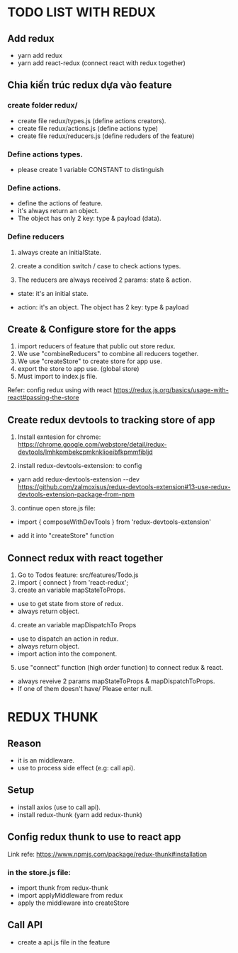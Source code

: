 # TODO LIST WITH REDUX

## Add redux

- yarn add redux
- yarn add react-redux (connect react with redux together)

## Chia kiến trúc redux dựa vào feature

### create folder redux/

- create file redux/types.js (define actions creators).
- create file redux/actions.js (define actions type)
- create file redux/reducers.js (define reduders of the feature)

### Define actions types.

- please create 1 variable CONSTANT to distinguish

### Define actions.

- define the actions of feature.
- it's always return an object.
- The object has only 2 key: type & payload (data).

### Define reducers

1. always create an initialState.

2. create a condition switch / case to check actions types.

3. The reducers are always received 2 params: state & action.

- state: it's an initial state.

- action: it's an object. The object has 2 key: type & payload

## Create & Configure store for the apps

1. import reducers of feature that public out store redux.
2. We use "combineReducers" to combine all reducers together.
3. We use "createStore" to create store for app use.
4. export the store to app use. (global store)
5. Must import to index.js file.

Refer: config redux using with react
https://redux.js.org/basics/usage-with-react#passing-the-store

## Create redux devtools to tracking store of app

1. Install exntesion for chrome:
   https://chrome.google.com/webstore/detail/redux-devtools/lmhkpmbekcpmknklioeibfkpmmfibljd

2. install redux-devtools-extension: to config

- yarn add redux-devtools-extension --dev
  https://github.com/zalmoxisus/redux-devtools-extension#13-use-redux-devtools-extension-package-from-npm

3. continue open store.js file:

- import { composeWithDevTools } from 'redux-devtools-extension'

- add it into "createStore" function

## Connect redux with react together

1. Go to Todos feature: src/features/Todo.js
2. import { connect } from 'react-redux';
3. create an variable mapStateToProps.

- use to get state from store of redux.
- always return object.

4. create an variable mapDispatchTo Props

- use to dispatch an action in redux.
- always return object.
- import action into the component.

5. use "connect" function (high order function) to connect redux & react.

- always reveive 2 params mapStateToProps & mapDispatchToProps.
- If one of them doesn't have/ Please enter null.

# REDUX THUNK

## Reason

- it is an middleware.
- use to process side effect (e.g: call api).

## Setup

- install axios (use to call api).
- install redux-thunk (yarn add redux-thunk)

## Config redux thunk to use to react app

Link refe: https://www.npmjs.com/package/redux-thunk#installation

### in the store.js file:

- import thunk from redux-thunk
- import applyMiddleware from redux
- apply the middleware into createStore

## Call API

- create a api.js file in the feature
